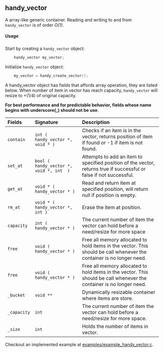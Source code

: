 ## handy_vector

A  array-like generic container. Reading and writing to and from `handy_vector` is of order *O(1)*.

##### Usage

Start by creating a `handy_vector` object:

```c
    handy_vector my_vector;
```

Initialize `handy_vector` object:

```c
    my_vector = handy_create_vector();
```

A handy_vector object has fields that affords array operation, they are listed below. When number
of item in vector has reach capacity, `handy_vector` will resize to +(1/4) of original capacity.

**For best performance and for predictable behavior, fields whose name
begins with underscore(_) should not be use**.

| Fields            | Signature                             | Description                         |
|:------------------|:--------------------------------------|:------------------------------------|
| `contain`         | `int ( handy_vector *, void * )`      | Checks if an item is in the vector, returns position of item if found or -1 if item is not found.|
| `set_at`          | `bool ( handy_vector *, void *, int  )`| Attempts to add an item to specified position of the vector, returns true if successful or false if not successful.|
| `get_at`          | `void * ( handy_vector * )`           | Read and return item at specified position, will return null if position is empty.
| `rm_at`           | `void * ( handy_vector *, int )`      | Erase the item at position.
| `capacity`        | `int ( handy_vector * )`              | The current number of item the vector can hold before a need/resize for more space |
| `free`            | `void ( handy_vector * )`             | Free all memory allocated to hold items in the vector. This should be call whenever the container is no longer need.
| `free`            | `void ( handy_vector * )`             | Free all memory allocated to hold items in the vector. This should be call whenever the container is no longer need.
| `_bucket`         | `void **`                             | Dynamically resizable container where items are store.
| `_capacity`       | `int`                                 | The current number of item the vector can hold before a need/resize for more space.
| `_size`           | `int`                                 | Holds the number of items in vector.


Checkout an implemented example at [examples/example_handy_vector.c](../examples/example_handy_vector.c).